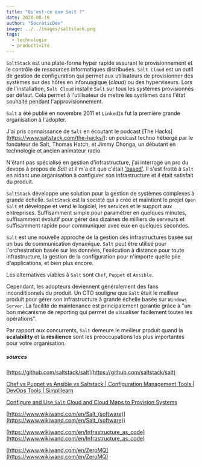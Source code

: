 ```yaml
---
title: "Qu'est-ce que Salt ?"
date: 2020-08-16
author: "SocraticDev"
image: ../../images/saltstack.png
tags:
  - technologie
  - productivité
---
```


``SaltStack`` est une plate-forme hyper rapide assurant le provisionnement et le contrôle de ressources informatiques distribuées. ``Salt Cloud`` est un outil de gestion de configuration qui permet aux utilisateurs de provisionner des systèmes sur des hôtes en infonuagique (_cloud_) ou des hyperviseurs. Lors de l'installation, ``Salt Cloud`` installe ``Salt`` sur tous les systèmes provisionnés par défaut. Cela permet à l'utilisateur de mettre les systèmes dans l'état souhaité pendant l'approvisionnement.

``Salt`` a été publié en novembre 2011 et ``LinkedIn`` fut la première grande organisation à l'adopter.

J'ai pris connaissance de ``Salt`` en écoutant le podcast [The Hacks] (https://www.saltstack.com/the-hacks/): un podcast techno hébergé par le fondateur de Salt, Thomas Hatch, et Jimmy Chonga, un débutant en technologie et ancien animateur radio.

N'étant pas spécialisé en gestion d'infrastructure, j'ai interrogé un pro du devops à propos de _Salt_ et il m'a dit que c'était ['based'](https://www.urbandictionary.com/define.php?term=Based). Il s'est frotté à ``Salt`` en aidant une organisation à configurer son infrastructure et il était satisfait du produit.

``SaltStack`` développe une solution pour la gestion de systèmes complexes à grande échelle. ``SaltStack`` est la société qui a créé et maintient le projet ``Open Salt`` et développe et vend le logiciel, les services et le support aux entreprises. Suffisamment simple pour paramétrer en quelques minutes, suffisamment évolutif pour gérer des dizaines de milliers de serveurs et suffisamment rapide pour communiquer avec eux en quelques secondes.

``Salt`` est une nouvelle approche de la gestion des infrastructures basée sur un bus de communication dynamique. ``Salt`` peut être utilisé pour l'orchestration basée sur les données, l'exécution à distance pour toute infrastructure, la gestion de la configuration pour n'importe quelle pile d'applications, et bien plus encore.

Les alternatives viables à ``Salt`` sont ``Chef``, ``Puppet`` et ``Ansible``.

Cependant, les adopteurs deviennent généralement des fans inconditionnels du produit. Un CTO souligne que ``Salt`` était le meilleur produit pour gérer son infrastructure à grande échelle basée sur ``Windows Server``. La facilité de maintenance est principalement garantie grâce à "un bon mécanisme de reporting qui permet de visualiser facilement toutes les opérations".

Par rapport aux concurrents, ``Salt`` demeure le meilleur produit quand la __scalability__ et la __résilience__ sont les préoccupations les plus importantes pour votre organisation.

##### sources

[https://github.com/saltstack/salt](https://github.com/saltstack/salt)

[Chef vs Puppet vs Ansible vs Saltstack | Configuration Management Tools | DevOps Tools | Simplilearn](https://www.youtube.com/watch?v=_TVNCTK808I)

[Configure and Use ``Salt`` Cloud and Cloud Maps to Provision Systems](https://www.linode.com/docs/applications/configuration-management/configure-and-use-salt-cloud-and-cloud-maps-to-provision-systems/)

[https://www.wikiwand.com/en/Salt_(software)](https://www.wikiwand.com/en/Salt_(software))

[https://www.wikiwand.com/en/Infrastructure_as_code](https://www.wikiwand.com/en/Infrastructure_as_code)

[https://www.wikiwand.com/en/ZeroMQ](https://www.wikiwand.com/en/ZeroMQ)